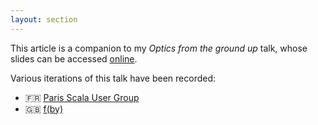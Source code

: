 ```yaml
---
layout: section
---
```


This article is a companion to my _Optics from the ground up_ talk, whose slides can be accessed [online](https://nrinaudo.github.io/optics-from-the-ground-up/#1).

Various iterations of this talk have been recorded:
- 🇫🇷 [Paris Scala User Group](https://www.youtube.com/watch?v=553LqpTmeRE)
- 🇬🇧 [f(by)](https://www.youtube.com/watch?v=sPivyXqQ25s)
